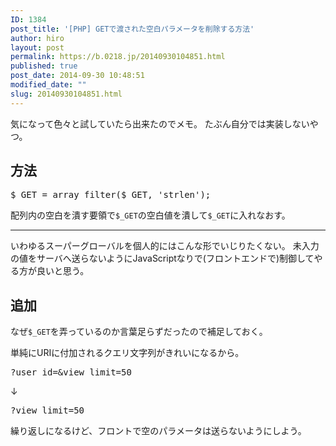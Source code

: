```yaml
---
ID: 1384
post_title: '[PHP] GETで渡された空白パラメータを削除する方法'
author: hiro
layout: post
permalink: https://b.0218.jp/20140930104851.html
published: true
post_date: 2014-09-30 10:48:51
modified_date: ""
slug: 20140930104851.html
---
```

気になって色々と試していたら出来たのでメモ。
たぶん自分では実装しないやつ。
<!--more-->
<h2>方法</h2>
<pre class="prettyprint linenums lang-php">$_GET = array_filter($_GET, &#039;strlen&#039;);</pre>
配列内の空白を潰す要領で<code>$_GET</code>の空白値を潰して<code>$_GET</code>に入れなおす。
<hr>
いわゆるスーパーグローバルを個人的にはこんな形でいじりたくない。
未入力の値をサーバへ送らないようにJavaScriptなりで(フロントエンドで)制御してやる方が良いと思う。

<h2>追加</h2>
なぜ<code>$_GET</code>を弄っているのか言葉足らずだったので補足しておく。

単純にURIに付加されるクエリ文字列がきれいになるから。
<pre>?user_id=&view_limit=50</pre>
↓
<pre>?view_limit=50</pre>

繰り返しになるけど、フロントで空のパラメータは送らないようにしよう。